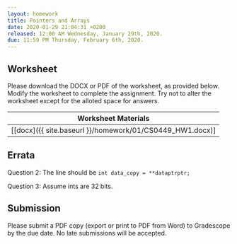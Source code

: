 ```yaml
---
layout: homework
title: Pointers and Arrays
date: 2020-01-29 21:04:31 +0200
released: 12:00 AM Wednesday, January 29th, 2020.
due: 11:59 PM Thursday, February 6th, 2020.
---
```


## Worksheet

Please download the DOCX or PDF of the worksheet, as provided below.
Modify the worksheet to complete the assignment.
Try not to alter the worksheet except for the alloted space for answers.

| Worksheet Materials |
|---------------------|
| [[docx]({{ site.baseurl }}/homework/01/CS0449_HW1.docx)] |

## Errata

Question 2: The line should be `int data_copy = **dataptrptr;`

Question 3: Assume ints are 32 bits.

## Submission

Please submit a PDF copy (export or print to PDF from Word) to Gradescope by the due date.
No late submissions will be accepted.
